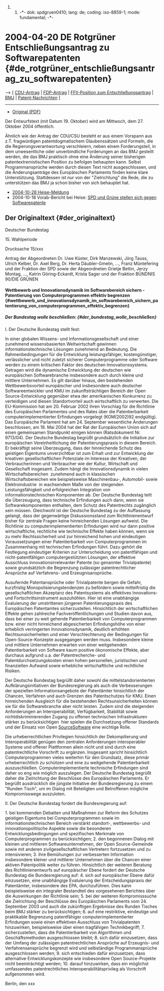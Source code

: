 1.  1.  -\*- dok: spdgruen0410; lang: de; coding: iso-8859-1; mode:
        fundamental; -\*-

# 2004-04-20 DE Rotgrüner Entschließungsantrag zu Softwarepatenten {#de_rotgrüner_entschließungsantrag_zu_softwarepatenten}

\--\> \[ [ CDU-Antrag](Cducsu0410De "wikilink") \| [
FDP-Antrag](Fdp0405De "wikilink") \| [ FFII-Position zum
Entschließungsantrag](ParlReso0410De "wikilink") \| [
BMJ](SwpatbmjDe "wikilink") \| [
Patent-Nachrichten](SwpatcninoDe "wikilink") \]

------------------------------------------------------------------------

-   [Original
    (PDF)](http://swpat.ffii.org/papiere/europarl0309/spdgruen0410/spdgruen041019.pdf "wikilink")

Der Entwurfstext (mit Datum 19. Oktober) wird am Mittwoch, dem 27.
Oktober 2004 öffentlich.

Ähnlich wie der Antrag der CDU/CSU besteht er aus einem Vorspann aus
z.T. fragwürdigen patentdogmatischem Glaubenssätzen und Formeln, die die
Regierungsverantwortung verschleiern, neben einem Forderungsteil, in dem
unwesentliche oder unverbindliche Forderungen an das BMJ gestellt
werden, die das BMJ praktisch ohne eine Änderung seiner bisherigen
patentextremistischen Position zu befolgen behaupten kann. Selbst
Programmansprüche werden durch diesen Text nicht ausgeschlossen, und die
Änderungsanträge des Europäischen Parlaments finden keine klare
Unterstützung. Stattdessen ist nur von der \"Zielrichtung\" die Rede,
die zu unterstützen das BMJ ja schon bisher von sich behauptet hat.

-   [2004-10-28
    Heise-Meldung](http://www.heise.de/newsticker/meldung/52692 "wikilink")
-   2004-10-18 Vorab-Bericht bei Heise: [SPD und Grüne stellen sich
    gegen
    Softwarepatente](http://www.heise.de/newsticker/meldung/52393 "wikilink")

## Der Originaltext {#der_originaltext}

Deutscher Bundestag

15\. Wahlperiode

Drucksache 15/xxx

Antrag der Abgeordneten Dr. Uwe Küster, Dirk Manzewski, Jörg Tauss,
Ulrich Kelber, Dr. Axel Berg, Dr. Herta Däubler-Gmelin, \..., Franz
Müntefering und der Fraktion der SPD sowie der Abgeordneten Grietje
Bettin, Jerzy Montag, \..., Katrin Göring-Eckardt, Krista Sager und der
Fraktion BÜNDNIS 90/DIE GRÜNEN

#### Wettbewerb und Innovationsdynamik im Softwarebereich sichern ­ Patentierung von Computerprogrammen effektiv begrenzen {#wettbewerb_und_innovationsdynamik_im_softwarebereich_sichern_patentierung_von_computerprogrammen_effektiv_begrenzen}

##### Der Bundestag wolle beschließen: {#der_bundestag_wolle_beschließen}

I. Der Deutsche Bundestag stellt fest:

In einer globalen Wissens- und Informationsgesellschaft und einer
zunehmend wissensbasierten Weltwirtschaft gewinnen
informationstechnische Lösungen zunehmend an Bedeutung. Die
Rahmenbedingungen für die Entwicklung leistungsfähiger, kostengünstiger,
verlässlicher und nicht zuletzt sicherer Computerprogramme oder Software
werden zu einem kritischen Faktor des deutschen Innovationssystems.
Getragen wird die dynamische Entwicklung der deutschen wie europäischen
Softwarebranche insbesondere auch durch kleine und mittlere Unternehmen.
Es gilt darüber hinaus, den bestehenden Wettbewerbsvorteil europäischer
und insbesondere auch deutscher Softwareentwickler und KMU im
zukunftsträchtigen Bereich der Open Source-Entwicklung gegenüber etwa
der amerikanischen Konkurrenz zu verteidigen und diesen Standortvorteil
auch wirtschaftlich zu verwerten. Die EU-Kommission hat am 20. Februar
2002 ihren Vorschlag für die Richtlinie des Europäischen Parlamentes und
des Rates über die Patentierbarkeit computerimplementierter Erfindungen
vorgelegt (KOM(2002)92 endgültig). Das Europäische Parlament hat am 24.
September wesentliche Änderungen beschlossen, am 18. Mai 2004 hat der
Rat der Europäischen Union sich auf einen gemeinsamen Standpunkt einigen
können (Ratsdokument Nr. 9713/04). Der Deutsche Bundestag begrüßt
grundsätzlich die Initiative zur europäischen Vereinheitlichung der
Patentierungspraxis in diesem Bereich. Er bekräftigt seine Überzeugung,
dass der hinreichende Schutz des geistigen Eigentums unverzichtbar ist
zum Erhalt und zur Entwicklung der kreativen gesellschaftlichen
Potenziale im Interesse der Kreativen, der Verbraucherinnen und
Verbraucher wie der Kultur, Wirtschaft und Gesellschaft insgesamt. Zudem
hängt die Innovationsdynamik in vielen Wirtschaftsbereichen ­ zunehmend
auch in klassischen Wirtschaftsbereichen wie beispielsweise
Maschinenbau-, Automobil- sowie Elektroindustrie ­ in wachsendem Maße
von der steigenden Leistungsfähigkeit und erfolgreichen Integration von
informationstechnischen Komponenten ab. Der Deutsche Bundestag teilt die
Überzeugung, dass technische Erfindungen auch dann, wenn sie
Softwarekomponenten enthalten, dem Schutz des Patentrechts zugänglich
sein müssen. Gleichwohl ist der Deutsche Bundestag zu der Auffassung
gelangt, dass der gegenwärtige Diskussionsstand zum Richtlinienentwurf
bisher für zentrale Fragen keine hinreichenden Lösungen aufweist. Die
Richtlinie zu computerimplementierten Erfindungen wird nur dann positive
wirtschaftliche, rechtliche wie technische Effekte haben können, wenn
sie zu mehr Rechtssicherheit und zur hinreichend hohen und eindeutigen
Voraussetzungen einer Patentierbarkeit von Computerprogrammen im
Zusammenhang mit technischen Erfindungen führt. Dazu gehört die
Festlegung eindeutiger Kriterien zur Unterscheidung von patentfähigen
und nicht-patentfähigen computergestützten Lösungen, der effektive
Ausschluss innovationsirrelevanter Patente (so genannter Trivialpatente)
sowie grundsätzlich die Begrenzung zulässiger patentrechtlicher
Ansprüche auf Verfahrens- und Erzeugnisansprüche.

Ausufernde Patentansprüche oder Trivialpatente bergen die Gefahr,
kurzfristig Monopolisierungstendenzen zu befördern sowie mittelfristig
die gesellschaftlichen Akzeptanz des Patentsystems als effektives
Innovations- und Fortschrittsinstrument auszuhöhlen. Hier ist eine
unabhängige Evaluierung der umstrittenen jüngeren Patentierungspraxis
des Europäischen Patentamtes sicherzustellen. Hinsichtlich der
wirtschaftlichen Effekte gehen zahlreiche Fachveröffentlichungen und
Studien davon aus, dass bei einer zu weit gehende Patentierbarkeit von
Computerprogrammen bzw. einer nicht hinreichend abgesicherten
Erfindungshöhe von einer erheblich verringerten Innovationsdynamik,
deutlich erhöhten Rechtsunsicherheiten und einer Verschlechterung der
Bedingungen für Open-Source-Konzepte ausgegangen werden muss.
Insbesondere kleine und mittlere Unternehmen erwarten von einer
weitgehenden Patentierbarkeit von Software kaum positive ökonomische
Effekte, aber durchaus aufgrund u.a. der Patentrecherche- und
Patentdurchsetzungskosten einen hohen personellen, juristischen und
finanziellen Aufwand sowie erhebliche wirtschaftliche und rechtliche
Risiken.

Der Deutsche Bundestag begrüßt daher sowohl die mittelstandorientierten
Aufklärungsinitiativen der Bundesregierung als auch die Verbesserungen
der speziellen Informationsangebote der Patentämter hinsichtlich der
Chancen, Verfahren und auch Grenzen des Patentschutzes für KMU. Einen
hinreichenden Ausgleich für die bestehenden Rechtsunsicherheiten können
sie für die Softwarebranche aber nicht leisten. Zudem sind die
steigenden Anforderungen an Interoperabilität, Verfügbarkeit, Stabilität
sowie nichtdiskriminierenden Zugang zu offenen technischen
Infrastrukturen stärker zu berücksichtigen ­ hier spielen die
Durchsetzung offener Standards und der Einsatz von Open
[SourceSoftware](SourceSoftware "wikilink") eine wichtige Rolle.

Die urheberrechtlichen Privilegien hinsichtlich der Dekompilierung und
Interoperabilität genügen den zentralen Anforderungen interoperabler
Systeme und offener Plattformen allein nicht und sind durch eine
patentrechtliche Vorschrift zu ergänzen. Insgesamt spricht hinsichtlich
Computerprogrammen vieles weiterhin für den Grundsatz, diese primär
urheberrechtlich zu schützen und eine zu weitgehende Patentierbarkeit
auszuschließen. Computerimplementierte technische Erfindungen sind daher
so eng wie möglich auszulegen. Der Deutsche Bundestag begrüßt daher die
Zielrichtung der Beschlüsse des Europäischen Parlaments. Er begrüßt
ausdrücklich die jüngste Initiative der Bundesregierung zu einem
\"Runden Tisch\", um im Dialog mit Beteiligten und Betroffenen mögliche
Kompromisswege auszuloten.

II\. Der Deutsche Bundestag fordert die Bundesregierung auf:

1\. bei kommenden Debatten und Maßnahmen zur Reform des Schutzes
geistigen Eigentums bei Computerprogrammen sowie im
informationstechnischen Bereich verstärkt standort-, wettbewerbs- und
innovationspolitische Aspekte sowie die besonderen
Entwicklungsbedingungen und spezifischen Merkmale von Computerprogrammen
zu berücksichtigen; 2. den begonnenen Dialog mit kleinen und mittleren
Softwareunternehmen, der Open Source-Gemeinde sowie mit anderen
zivilgesellschaftlichen Vertretern fortzusetzen und zu intensivieren; 3.
ihre Bemühungen zur verbesserten Information insbesondere kleiner und
mittlerer Unternehmen über die Chancen einer aktiven Patentpolitik
weiter zu führen. Hinsichtlich der weiteren Beratung des
Richtlinienentwurfs auf europäischer Ebene fordert der Deutsche
Bundestag die Bundesregierung auf: 4. sich auf europäischer Ebene dafür
einzusetzen, eine unabhängige Evaluierung der Entscheidungspraxis der
Patentämter, insbesondere des EPA, durchzuführen. Dies kann
beispielsweise ein integraler Bestandteil des vorgesehenen Berichtes
über die Auswirkungen der Richtlinie sein; 5. bei der weiteren
Kompromisssuche die Zielrichtung der Beschlüsse des Europäischen
Parlaments vom 24. September 2003 und auch die zukünftigen Ergebnisse
des Runden Tisches beim BMJ stärker zu berücksichtigen; 6. auf eine
restriktive, eindeutige und praktikable Begrenzung patentfähiger
computerimplementierter Erfindungen sowie einen effektiven Ausschluss
von Trivialpatenten hinzuwirken, beispielsweise über einen tragfähigen
Technikbegriff; 7. sicherzustellen, dass die Patentierbarkeit von
Algorithmen und Geschäftsmethoden ausgeschlossen bleibt; 8. sich dafür
einzusetzen, dass der Umfang der zulässigen patentrechtlichen Ansprüche
auf Erzeugnis- und Verfahrensansprüche begrenzt wird und selbständige
Programmansprüche ausgeschlossen werden; 9. sich entschieden dafür
einzusetzen, dass alternative Entwicklungskonzepte wie insbesondere Open
Source-Projekte nicht beeinträchtigt werden; 10. darauf hinzuwirken,
dass ein möglichst umfassendes patentrechtliches
Interoperabilitätsprivileg als Vorschrift aufgenommen wird.

Berlin, den xxx

